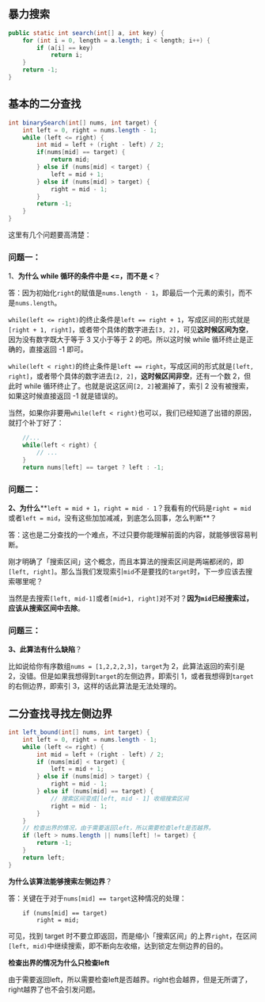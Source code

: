 ## 暴力搜索

```java
public static int search(int[] a, int key) {
    for (int i = 0, length = a.length; i < length; i++) {
        if (a[i] == key)
            return i;
    }
    return -1;
}
```



## 基本的二分查找

```java
int binarySearch(int[] nums, int target) {
	int left = 0, right = nums.length - 1;
    while (left <= right) {
        int mid = left + (right - left) / 2;
        if(nums[mid] == target) {
            return mid;
        } else if (nums[mid] < target) {
            left = mid + 1;
        } else if (nums[mid] > target) {
            right = mid - 1;
        }
        return -1;
    }
}
```

这里有几个问题要高清楚：

### 问题一：

1、**为什么 while 循环的条件中是 <=，而不是 <**？

答：因为初始化`right`的赋值是`nums.length - 1`，即最后一个元素的索引，而不是`nums.length`。

`while(left <= right)`的终止条件是`left == right + 1`，写成区间的形式就是`[right + 1, right]`，或者带个具体的数字进去`[3, 2]`，可见**这时候区间为空**，因为没有数字既大于等于 3 又小于等于 2 的吧。所以这时候 while 循环终止是正确的，直接返回 -1 即可。

`while(left < right)`的终止条件是`left == right`，写成区间的形式就是`[left, right]`，或者带个具体的数字进去`[2, 2]`，**这时候区间非空**，还有一个数 2，但此时 while 循环终止了。也就是说这区间`[2, 2]`被漏掉了，索引 2 没有被搜索，如果这时候直接返回 -1 就是错误的。



当然，如果你非要用`while(left < right)`也可以，我们已经知道了出错的原因，就打个补丁好了：

```java
    //...
    while(left < right) {
        // ...
    }
    return nums[left] == target ? left : -1;
```

### 问题二：

**2、为什么****`left = mid + 1`，`right = mid - 1`？我看有的代码是`right = mid`或者`left = mid`，没有这些加加减减，到底怎么回事，怎么判断**？

答：这也是二分查找的一个难点，不过只要你能理解前面的内容，就能够很容易判断。

刚才明确了「搜索区间」这个概念，而且本算法的搜索区间是两端都闭的，即`[left, right]`。那么当我们发现索引`mid`不是要找的`target`时，下一步应该去搜索哪里呢？

当然是去搜索`[left, mid-1]`或者`[mid+1, right]`对不对？**因为`mid`已经搜索过，应该从搜索区间中去除**。

### 问题三：

**3、此算法有什么缺陷**？

比如说给你有序数组`nums = [1,2,2,2,3]`，`target`为 2，此算法返回的索引是 2，没错。但是如果我想得到`target`的左侧边界，即索引 1，或者我想得到`target`的右侧边界，即索引 3，这样的话此算法是无法处理的。



## 二分查找寻找左侧边界

```java
int left_bound(int[] nums, int target) {
	int left = 0, right = nums.length - 1;
    while (left <= right) {
        int mid = left + (right - left) / 2;
        if (nums[mid] < target) {
            left = mid + 1;
        } else if (nums[mid] > target) {
            right = mid - 1;
        } else if (nums[mid] == target) {
            // 搜索区间变成[left, mid - 1] 收缩搜索区间
            right = mid - 1;
        }
    }
    // 检查出界的情况，由于需要返回left，所以需要检查left是否越界。
    if (left > nums.length || nums[left] != target) {
        return -1;
    }
    return left;
}
```

**为什么该算法能够搜索左侧边界**？

答：关键在于对于`nums[mid] == target`这种情况的处理：

```
    if (nums[mid] == target)
        right = mid;
```

可见，找到 target 时不要立即返回，而是缩小「搜索区间」的上界`right`，在区间`[left, mid)`中继续搜索，即不断向左收缩，达到锁定左侧边界的目的。



**检查出界的情况为什么只检查left**

由于需要返回left，所以需要检查left是否越界。right也会越界，但是无所谓了，right越界了也不会引发问题。





